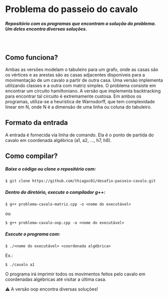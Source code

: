 # Problema do passeio do cavalo


##### Repositório com os programas que encontram a solução do problema. Um deles encontra diversas soluções.


&nbsp;

## Como funciona?

Ambas as versões modelam o tabuleiro para um grafo, onde as casas são os vértices e as arestas são as casas
adjacentes disponíveis para a movimentação de um cavalo a partir de outra casa. Uma versão implementa utilizando
classes e a outra com matriz simples. O problema consiste em encontrar um circuito hamiltoniano. A versão
que implementa backtracking para encontrar tal circuito é extremamente custosa. Em ambos os programas,
utiliza-se a heurística de Warnsdorff, que tem complexidade linear em N, onde N é a dimensão de uma linha ou coluna
do tabuleiro.

## Formato da entrada

A entrada é fornecida via linha de comando. Ela é o ponto de partida do cavalo em coordenada algébrica (a1, a2, ..., h7, h8).

## Como compilar?

##### Baixe o código ou clone o repositório com:

```
$ git clone https://github.com/thiagoc01/desafio-passeio-cavalo.git
```

##### Dentro do diretório, execute o compilador g++:

```
$ g++ problema-cavalo-matriz.cpp -o <nome do executável>
```

ou

```
$ g++ problema-cavalo-oop.cpp -o <nome do executável>
```

##### Execute o programa com:

```
$ ./<nome do executável> <coordenada algébrica>
```

Ex.:

```
$ ./cavalo a1
```

O programa irá imprimir todos os movimentos feitos pelo cavalo em coordenadas algébricas até visitar a última casa.

:warning: A versão oop encontra diversas soluções!

